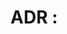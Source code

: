 # ADR <NUMBER>: <Title>

**Status:** Draft | Proposed | Accepted | Superseded  
**Date:** YYYY-MM-DD  
**Deciders:** <Names/Roles>  
**Related Issue/Story:** <link or ID> (optional)

## Context and Problem Statement  
Describe the situation and problem that gives rise to the decision.  
Include relevant constraints, background, architecture context, stakeholders, etc.

## Decision   
List the forces and factors influencing the decision.  
E.g., cost, performance, maintainability, team skills, timelines, dependencies.

## Alternatives  
Describe the options that were considered (including the one chosen).  
- Option A – description  
- Option B – description  
- Option C – description  

## Decision Outcome  
State which option was chosen.  
Explain the decision in clear, declarative terms (e.g., “We will …”).

## Links / References  
- ADRs this one depends on or supersedes  
- Supporting documents, diagrams, prototypes  
- External links (articles, patterns, etc.)

